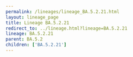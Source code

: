 ```yaml
---
permalink: /lineages/lineage_BA.5.2.21.html
layout: lineage_page
title: Lineage BA.5.2.21
redirect_to: ../lineage.html?lineage=BA.5.2.21
lineage: BA.5.2.21
parent: BA.5.2
children: ['BA.5.2.21']
---
```

